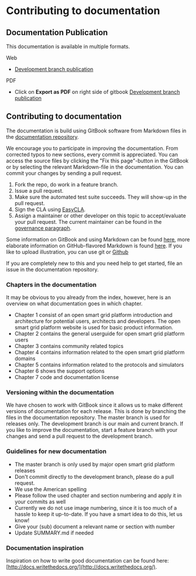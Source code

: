 <!--
SPDX-FileCopyrightText: Contributors to the GXF project

SPDX-License-Identifier: Apache-2.0
-->

# Contributing to documentation

## Documentation Publication

This documentation is available in multiple formats.

Web
* [Development branch publication](https://grid-exchange-fabric.gitbook.io/)

PDF
* Click on <B>Export as PDF</B> on right side of gitbook [Development branch publication](https://grid-exchange-fabric.gitbook.io/)

## Contributing to documentation

The documentation is build using GitBook software from Markdown files in the [documentation repository](https://github.com/OSGP/Documentation).

We encourage you to participate in improving the documentation. From corrected typos to new sections, every commit is appreciated. You can access the source files by clicking the "Fix this page"-button in the GitBook or by selecting the relevant Markdown-file in the documentation. You can commit your changes by sending a pull request.

1. Fork the repo, do work in a feature branch.
2. Issue a pull request.
3. Make sure the automated test suite succeeds. They will show-up in the pull request.
4. Sign the CLA using [EasyCLA](https://lfcla.com/).
5. Assign a maintainer or other developer on this topic to accept/evaluate your pull request. The current maintainer can be found in the [governance paragraph](governance.md).

Some information on GitBook and using Markdown can be found [here](http://help.gitbook.com/), more elaborate information on GitHub-flavored Markdown is found [here](https://help.github.com/articles/github-flavored-markdown/). If you like to upload illustration, you can use git or [Github](https://help.github.com/articles/adding-a-file-to-a-repository/)

If you are completely new to this and you need help to get started, file an issue in the documentation repository.

### Chapters in the documentation

It may be obvious to you already from the index, however, here is an overview on what documentation goes in which chapter.

* Chapter 1 consist of an open smart grid platform introduction and architecture for potential users, architects and developers. The open smart grid platform website is used for basic product information.
* Chapter 2 contains the general userguide for open smart grid platform users
* Chapter 3 contains community related topics
* Chapter 4 contains information related to the open smart grid platform domains
* Chapter 5 contains information related to the protocols and simulators
* Chapter 6 shows the support options
* Chapter 7 code and documentation license

### Versioning within the documentation

We have chosen to work with GitBook since it allows us to make different versions of documentation for each release. This is done by branching the files in the documentation repository. The master branch is used for releases only. The development branch is our main and current branch. If you like to improve the documentation, start a feature branch with your changes and send a pull request to the development branch.

### Guidelines for new documentation

* The master branch is only used by major open smart grid platform releases
* Don't commit directly to the development branch, please do a pull request.
* We use the American spelling
* Please follow the used chapter and section numbering and apply it in your commits as well
* Currently we do not use image numbering, since it is too much of a hassle to keep it up-to-date. If you have a smart idea to do this, let us know!
* Give your \(sub\) document a relevant name or section with number
* Update SUMMARY.md if needed

### Documentation inspiration

Inspiration on how to write good documentation can be found here: [http://docs.writethedocs.org/](http://docs.writethedocs.org/).

